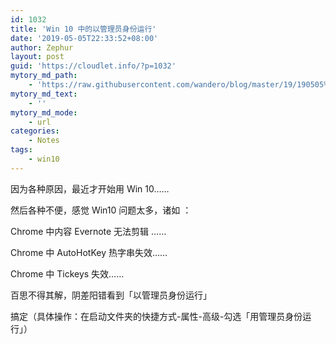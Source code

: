 ```yaml
---
id: 1032
title: 'Win 10 中的以管理员身份运行'
date: '2019-05-05T22:33:52+08:00'
author: Zephur
layout: post
guid: 'https://cloudlet.info/?p=1032'
mytory_md_path:
    - 'https://raw.githubusercontent.com/wandero/blog/master/19/190505%20Win%2010%20%E4%B8%AD%E7%9A%84%E4%BB%A5%E7%AE%A1%E7%90%86%E5%91%98%E8%BA%AB%E4%BB%BD%E8%BF%90%E8%A1%8C.md'
mytory_md_text:
    - ''
mytory_md_mode:
    - url
categories:
    - Notes
tags:
    - win10
---
```


因为各种原因，最近才开始用 Win 10……

然后各种不便，感觉 Win10 问题太多，诸如 ：

Chrome 中内容 Evernote 无法剪辑 ……

Chrome 中 AutoHotKey 热字串失效……

Chrome 中 Tickeys 失效……

百思不得其解，阴差阳错看到「以管理员身份运行」

搞定（具体操作：在启动文件夹的快捷方式-属性-高级-勾选「用管理员身份运行」）